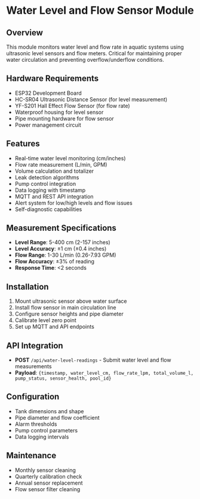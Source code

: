 # Water Level and Flow Sensor Module

## Overview
This module monitors water level and flow rate in aquatic systems using ultrasonic level sensors and flow meters. Critical for maintaining proper water circulation and preventing overflow/underflow conditions.

## Hardware Requirements
- ESP32 Development Board
- HC-SR04 Ultrasonic Distance Sensor (for level measurement)
- YF-S201 Hall Effect Flow Sensor (for flow rate)
- Waterproof housing for level sensor
- Pipe mounting hardware for flow sensor
- Power management circuit

## Features
- Real-time water level monitoring (cm/inches)
- Flow rate measurement (L/min, GPM)
- Volume calculation and totalizer
- Leak detection algorithms
- Pump control integration
- Data logging with timestamp
- MQTT and REST API integration
- Alert system for low/high levels and flow issues
- Self-diagnostic capabilities

## Measurement Specifications
- **Level Range**: 5-400 cm (2-157 inches)
- **Level Accuracy**: ±1 cm (±0.4 inches)
- **Flow Range**: 1-30 L/min (0.26-7.93 GPM)
- **Flow Accuracy**: ±3% of reading
- **Response Time**: <2 seconds

## Installation
1. Mount ultrasonic sensor above water surface
2. Install flow sensor in main circulation line
3. Configure sensor heights and pipe diameter
4. Calibrate level zero point
5. Set up MQTT and API endpoints

## API Integration
- **POST** `/api/water-level-readings` - Submit water level and flow measurements
- **Payload**: `{timestamp, water_level_cm, flow_rate_lpm, total_volume_l, pump_status, sensor_health, pool_id}`

## Configuration
- Tank dimensions and shape
- Pipe diameter and flow coefficient
- Alarm thresholds
- Pump control parameters
- Data logging intervals

## Maintenance
- Monthly sensor cleaning
- Quarterly calibration check
- Annual sensor replacement
- Flow sensor filter cleaning
